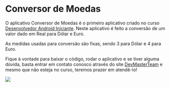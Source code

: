 # Conversor de Moedas

O aplicativo Conversor de Moedas é o primeiro aplicativo criado no curso [Desenvolvedor Android Iniciante](
https://www.udemy.com/desenvolvedor-android-iniciante/). Neste aplicativo é feito a conversão de um valor dado em Real para Dólar e Euro.

As medidas usadas para conversão são fixas, sendo 3 para Dólar e 4 para Euro.

Fique à vontade para baixar o código, rodar o aplicativo e se tiver alguma dúvida, basta entrar em contato conosco através do site [DevMasterTeam](http://www.devmasterteam.com/#contact) e mesmo que não esteja no curso, teremos prazer em atendê-lo!

[![](https://github.com/DevMasterTeam/ConversorDeMoedas/blob/master/presentation/Image1.png)](https://github.com/DevMasterTeam/ConversorDeMoedas/blob/master/presentation/Image1.png)